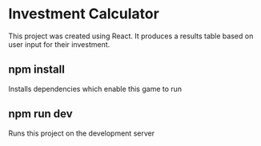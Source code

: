 # Investment Calculator
This project was created using React. It produces a results table based on user input for their investment.

## npm install
Installs dependencies which enable this game to run

## npm run dev
Runs this project on the development server
